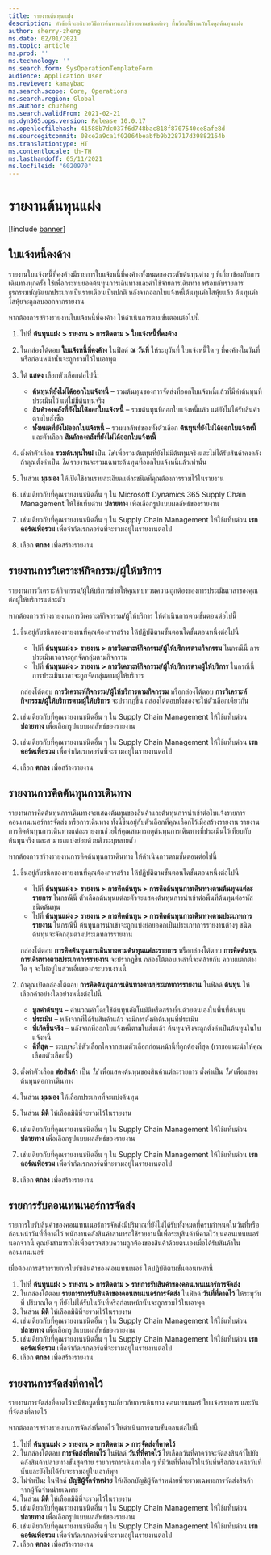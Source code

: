 ```yaml
---
title: รายงานต้นทุนแฝง
description: หัวข้อนี้จะอธิบายวิธีการค้นหาและใช้รายงานชนิดต่างๆ ที่พร้อมใช้งานกับโมดูลต้นทุนแฝง
author: sherry-zheng
ms.date: 02/01/2021
ms.topic: article
ms.prod: ''
ms.technology: ''
ms.search.form: SysOperationTemplateForm
audience: Application User
ms.reviewer: kamaybac
ms.search.scope: Core, Operations
ms.search.region: Global
ms.author: chuzheng
ms.search.validFrom: 2021-02-21
ms.dyn365.ops.version: Release 10.0.17
ms.openlocfilehash: 41588b7dc037f6d748bac818f8707540ce8afe8d
ms.sourcegitcommit: 08ce2a9ca1f02064beabfb9b228717d39882164b
ms.translationtype: HT
ms.contentlocale: th-TH
ms.lasthandoff: 05/11/2021
ms.locfileid: "6020970"
---
```

# <a name="landed-cost-reports"></a>รายงานต้นทุนแฝง

[!include [banner](../../includes/banner.md)]

## <a name="outstanding-invoices"></a>ใบแจ้งหนี้คงค้าง

รายงานใบแจ้งหนี้ที่คงค้างมีรายการใบแจ้งหนี้ที่คงค้างทั้งหมดของระดับต้นทุนต่าง ๆ ที่เกี่ยวข้องกับการเดินทางทุกครั้ง ใช้เพื่อกระทบยอดต้นทุนการเดินทางและค่าใช้จ่ายการเดินทาง พร้อมกับรายการธุรกรรมบัญชีแยกประเภทเป็นรายเดือนเป็นปกติ หลังจากออกใบแจ้งหนี้ต้นทุนค่าโสหุ้ยแล้ว ต้นทุนค่าโสหุ้ยจะถูกลบออกจากรายงาน

หากต้องการสร้างรายงานใบแจ้งหนี้ที่คงค้าง ให้ดำเนินการตามขั้นตอนต่อไปนี้

1. ไปที่ **ต้นทุนแฝง \> รายงาน \> การติดตาม \> ใบแจ้งหนี้ที่คงค้าง**
1. ในกล่องโต้ตอบ **ใบแจ้งหนี้ที่คงค้าง** ในฟิลด์ **ณ วันที่** ให้ระบุวันที่ ใบแจ้งหนี้ใด ๆ ที่คงค้างในวันที่หรือก่อนหน้านั้นจะถูกรวมไว้ในเอาพุต
1. ใต้ **แสดง** เลือกตัวเลือกต่อไปนี้:

    - **ต้นทุนที่ยังไม่ได้ออกใบแจ้งหนี้** – รวมต้นทุนของการจัดส่งที่ออกใบแจ้งหนี้แล้วที่มีค่าต้นทุนที่ประเมินไว้ แต่ไม่มีต้นทุนจริง
    - **สินค้าคงคลังที่ยังไม่ได้ออกใบแจ้งหนี้** – รวมต้นทุนที่ออกใบแจ้งหนี้แล้ว แต่ยังไม่ได้รับสินค้าตามใบสั่งซื้อ
    - **ทั้งหมดที่ยังไม่ออกใบแจ้งหนี้** – รวมผลลัพธ์ของทั้งตัวเลือก **ต้นทุนที่ยังไม่ได้ออกใบแจ้งหนี้** และตัวเลือก **สินค้าคงคลังที่ยังไม่ได้ออกใบแจ้งหนี้**

1. ตั้งค่าตัวเลือก **รวมต้นทุนใหม่** เป็น *ใช่* เพื่อรวมต้นทุนที่ยังไม่มีต้นทุนจริงและไม่ได้รับสินค้าคงคลัง ถ้าคุณตั้งค่าเป็น *ไม่* รายงานจะรวมเฉพาะต้นทุนที่ออกใบแจ้งหนี้แล้วเท่านั้น
1. ในส่วน **มุมมอง** ให้เปิดใช้งานรายละเอียดแต่ละชนิดที่คุณต้องการรวมไว้ในรายงาน
1. เช่นเดียวกับที่คุณรายงานชนิดอื่น ๆ ใน Microsoft Dynamics 365 Supply Chain Management ให้ใช้แท็บด่วน **ปลายทาง** เพื่อเลือกรูปแบบผลลัพธ์ของรายงาน
1. เช่นเดียวกับที่คุณรายงานชนิดอื่น ๆ ใน Supply Chain Management ให้ใช้แท็บด่วน **เรกคอร์ดเพื่อรวม** เพื่อจํากัดเรกคอร์ดที่จะรวมอยู่ในรายงานต่อไป
1. เลือก **ตกลง** เพื่อสร้างรายงาน

## <a name="activityprovider-analysis-reports"></a>รายงานการวิเคราะห์กิจกรรม/ผู้ให้บริการ

รายงานการวิเคราะห์กิจกรรม/ผู้ให้บริการช่วยให้คุณทบทวนความถูกต้องของการประเมินเวลาของคุณต่อผู้ให้บริการแต่ละตัว

หากต้องการสร้างรายงานการวิเคราะห์กิจกรรม/ผู้ให้บริการ ให้ดำเนินการตามขั้นตอนต่อไปนี้

1. ขึ้นอยู่กับชนิดของรายงานที่คุณต้องการสร้าง ให้ปฏิบัติตามขั้นตอนใดขั้นตอนหนึ่งต่อไปนี้

    - ไปที่ **ต้นทุนแฝง \> รายงาน \> การวิเคราะห์กิจกรรม/ผู้ให้บริการตามกิจกรรม** ในกรณีนี้ การประเมินเวลาจะถูกจัดกลุ่มตามกิจกรรม
    - ไปที่ **ต้นทุนแฝง \> รายงาน \> การวิเคราะห์กิจกรรม/ผู้ให้บริการตามผู้ให้บริการ** ในกรณีนี้ การประเมินเวลาจะถูกจัดกลุ่มตามผู้ให้บริการ

    กล่องโต้ตอบ **การวิเคราะห์กิจกรรม/ผู้ให้บริการตามกิจกรรม** หรือกล่องโต้ตอบ **การวิเคราะห์กิจกรรม/ผู้ให้บริการตามผู้ให้บริการ** จะปรากฏขึ้น กล่องโต้ตอบทั้งสองจะให้ตัวเลือกเดียวกัน

1. เช่นเดียวกับที่คุณรายงานชนิดอื่น ๆ ใน Supply Chain Management ให้ใช้แท็บด่วน **ปลายทาง** เพื่อเลือกรูปแบบผลลัพธ์ของรายงาน
1. เช่นเดียวกับที่คุณรายงานชนิดอื่น ๆ ใน Supply Chain Management ให้ใช้แท็บด่วน **เรกคอร์ดเพื่อรวม** เพื่อจํากัดเรกคอร์ดที่จะรวมอยู่ในรายงานต่อไป
1. เลือก **ตกลง** เพื่อสร้างรายงาน

## <a name="voyage-costing-reports"></a>รายงานการคิดต้นทุนการเดินทาง

รายงานการคิดต้นทุนการเดินทางจะแสดงต้นทุนของสินค้าและต้นทุนการนําเข้าต่อใบแจ้งรายการ คอนเทนเนอร์การจัดส่ง หรือการเดินทาง ทั้งนี้ขึ้นอยู่กับตัวเลือกที่คุณเลือกไว้เมื่อสร้างรายงาน รายงานการคิดต้นทุนการเดินทางแต่ละรายงานช่วยให้คุณสามารถดูต้นทุนการเดินทางที่ประเมินไว้เทียบกับต้นทุนจริง และสามารถแบ่งย่อยด้วยตัวระบุหลายตัว

หากต้องการสร้างรายงานการคิดต้นทุนการเดินทาง ให้ดำเนินการตามขั้นตอนต่อไปนี้

1. ขึ้นอยู่กับชนิดของรายงานที่คุณต้องการสร้าง ให้ปฏิบัติตามขั้นตอนใดขั้นตอนหนึ่งต่อไปนี้

    - ไปที่ **ต้นทุนแฝง \> รายงาน \> การคิดต้นทุน \> การคิดต้นทุนการเดินทางตามต้นทุนแต่ละรายการ** ในกรณีนี้ ตัวเลือกต้นทุนแต่ละตัวจะแสดงต้นทุนการนําเข้าต่อพื้นที่ต้นทุนต่อรหัสชนิดต้นทุน
    - ไปที่ **ต้นทุนแฝง \> รายงาน \> การคิดต้นทุน \> การคิดต้นทุนการเดินทางตามประเภทการรายงาน** ในกรณีนี้ ต้นทุนการนําเข้าจะถูกแบ่งย่อยออกเป็นประเภทการรายงานต่างๆ ชนิดต้นทุนจะจัดกลุ่มตามประเภทการรายงาน

    กล่องโต้ตอบ **การคิดต้นทุนการเดินทางตามต้นทุนแต่ละรายการ** หรือกล่องโต้ตอบ **การคิดต้นทุนการเดินทางตามประเภทการรายงาน** จะปรากฏขึ้น กล่องโต้ตอบเหล่านี้จะคล้ายกัน ความแตกต่างใด ๆ จะไม่อยู่ในส่วนอื่นของกระบวนงานนี้

1. ถ้าคุณเปิดกล่องโต้ตอบ **การคิดต้นทุนการเดินทางตามประเภทการรายงาน** ในฟิลด์ **ต้นทุน** ให้เลือกค่าอย่างใดอย่างหนึ่งต่อไปนี้

    - **มูลค่าต้นทุน** – คํานวณค่าโดยใช้ต้นทุนอัตโนมัติหรือสร้างขึ้นด้วยตนเองในพื้นที่ต้นทุน
    - **ประเมิน** – หลังจากที่ได้รับสินค้าแล้ว จะมีการตั้งค่าต้นทุนที่ประเมิน
    - **ที่เกิดขึ้นจริง** – หลังจากที่ออกใบแจ้งหนี้ตามใบสั่งแล้ว ต้นทุนจริงจะถูกตั้งค่าเป็นต้นทุนในใบแจ้งหนี้
    - **ดีที่สุด** – ระบบจะใช้ตัวเลือกใดจากสามตัวเลือกก่อนหน้านี้ที่ถูกต้องที่สุด (เราขอแนะนำให้คุณเลือกตัวเลือกนี้)

1. ตั้งค่าตัวเลือก **ต่อสินค้า** เป็น *ใช่* เพื่อแสดงต้นทุนของสินค้าแต่ละรายการ ตั้งค่าเป็น *ไม่* เพื่อแสดงต้นทุนต่อการเดินทาง
1. ในส่วน **มุมมอง** ให้เลือกประเภทที่จะแบ่งต้นทุน
1. ในส่วน **มิติ** ให้เลือกมิติที่จะรวมไว้ในรายงาน
1. เช่นเดียวกับที่คุณรายงานชนิดอื่น ๆ ใน Supply Chain Management ให้ใช้แท็บด่วน **ปลายทาง** เพื่อเลือกรูปแบบผลลัพธ์ของรายงาน
1. เช่นเดียวกับที่คุณรายงานชนิดอื่น ๆ ใน Supply Chain Management ให้ใช้แท็บด่วน **เรกคอร์ดเพื่อรวม** เพื่อจํากัดเรกคอร์ดที่จะรวมอยู่ในรายงานต่อไป
1. เลือก **ตกลง** เพื่อสร้างรายงาน

## <a name="shipping-container-receipts-list"></a>รายการรับคอนเทนเนอร์การจัดส่ง

รายการใบรับสินค้าของคอนเทนเนอร์การจัดส่งมีปริมาณที่ยังไม่ได้รับทั้งหมดที่ครบกําหนดในวันที่หรือก่อนหน้าวันที่ที่คาดไว้ พนักงานคลังสินค้าสามารถใช้รายงานนี้เพื่อระบุสินค้าที่คาดไว้บนคอนเทนเนอร์ นอกจากนี้ คุณยังสามารถใช้เพื่อตรวจสอบความถูกต้องของสินค้าด้วยตนเองเมื่อได้รับสินค้าในคอนเทนเนอร์

เมื่อต้องการสร้างรายการใบรับสินค้าของคอนเทนเนอร์ ให้ปฏิบัติตามขั้นตอนเหล่านี้

1. ไปที่ **ต้นทุนแฝง \> รายงาน \> การติดตาม \> รายการรับสินค้าของคอนเทนเนอร์การจัดส่ง**
1. ในกล่องโต้ตอบ **รายการการรับสินค้าของคอนเทนเนอร์การจัดส่ง** ในฟิลด์ **วันที่ที่คาดไว้** ให้ระบุวันที่ ปริมาณใด ๆ ที่ยังไม่ได้รับในวันที่หรือก่อนหน้านั้นจะถูกรวมไว้ในเอาพุต
1. ในส่วน **มิติ** ให้เลือกมิติที่จะรวมไว้ในรายงาน
1. เช่นเดียวกับที่คุณรายงานชนิดอื่น ๆ ใน Supply Chain Management ให้ใช้แท็บด่วน **ปลายทาง** เพื่อเลือกรูปแบบผลลัพธ์ของรายงาน
1. เช่นเดียวกับที่คุณรายงานชนิดอื่น ๆ ใน Supply Chain Management ให้ใช้แท็บด่วน **เรกคอร์ดเพื่อรวม** เพื่อจํากัดเรกคอร์ดที่จะรวมอยู่ในรายงานต่อไป
1. เลือก **ตกลง** เพื่อสร้างรายงาน

## <a name="expected-delivery-report"></a>รายงานการจัดส่งที่คาดไว้

รายงานการจัดส่งที่คาดไว้จะมีข้อมูลพื้นฐานเกี่ยวกับการเดินทาง คอนเทนเนอร์ ใบแจ้งรายการ และวันที่จัดส่งที่คาดไว้

หากต้องการสร้างรายงานการจัดส่งที่คาดไว้ ให้ดำเนินการตามขั้นตอนต่อไปนี้

1. ไปที่ **ต้นทุนแฝง \> รายงาน \> การติดตาม \> การจัดส่งที่คาดไว้**
1. ในกล่องโต้ตอบ **การจัดส่งที่คาดไว้** ในฟิลด์ **วันที่ที่คาดไว้** ให้เลือกวันที่คาดว่าจะจัดส่งสินค้าไปยังคลังสินค้าปลายทางขั้นสุดท้าย รายการการเดินทางใด ๆ ที่มีวันที่ที่คาดไว้ในวันที่หรือก่อนหน้าวันที่นั้นและยังไม่ได้รับจะรวมอยู่ในเอาท์พุท
1. ไม่จำเป็น: ในฟิลด์ **บัญชีผู้จัดจำหน่าย** ให้เลือกบัญชีผู้จัดจำหน่ายที่จะรวมเฉพาะการจัดส่งสินค้าจากผู้จัดจำหน่ายเฉพาะ
1. ในส่วน **มิติ** ให้เลือกมิติที่จะรวมไว้ในรายงาน
1. เช่นเดียวกับที่คุณรายงานชนิดอื่น ๆ ใน Supply Chain Management ให้ใช้แท็บด่วน **ปลายทาง** เพื่อเลือกรูปแบบผลลัพธ์ของรายงาน
1. เช่นเดียวกับที่คุณรายงานชนิดอื่น ๆ ใน Supply Chain Management ให้ใช้แท็บด่วน **เรกคอร์ดเพื่อรวม** เพื่อจํากัดเรกคอร์ดที่จะรวมอยู่ในรายงานต่อไป
1. เลือก **ตกลง** เพื่อสร้างรายงาน
